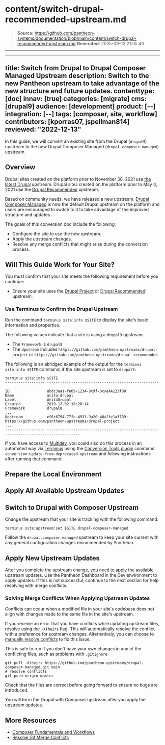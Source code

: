 # content/switch-drupal-recommended-upstream.md

> **Source**: https://github.com/pantheon-systems/documentation/blob/main/content/switch-drupal-recommended-upstream.md
> **Generated**: 2025-09-13 21:05:40

---

---
title: Switch from Drupal to Drupal Composer Managed Upstream
description: Switch to the new Pantheon upstream to take advantage of the new structure and future updates.
contenttype: [doc]
innav: [true]
categories: [migrate]
cms: [drupal9]
audience: [development]
product: [--]
integration: [--]
tags: [composer, site, workflow]
contributors: [kporras07, jspellman814]
reviewed: "2022-12-13"
---

In this guide, we will convert an existing site from the Drupal (`drupal9`) upstream to the new Drupal Composer Managed (`drupal-composer-managed`) upstream.

## Overview

Drupal sites created on the platform prior to November 30, 2021 use [the latest Drupal](https://github.com/pantheon-upstreams/drupal-project) upstream. Drupal sites created on the platform prior to May 4, 2021 use the [Drupal Recommended](https://github.com/pantheon-upstreams/drupal-recommended) upstream.

Based on community needs, we have released a new upstream. [Drupal Composer Managed](https://github.com/pantheon-upstreams/drupal-composer-managed) is now the default Drupal upstream on the platform and users are encouraged to switch to it to take advantage of the improved structure and updates.

The goals of this conversion doc include the following:

* Configure the site to use the new upstream.
* Apply the upstream changes.
* Resolve any merge conflicts that might arise during the conversion process.

## Will This Guide Work for Your Site?

You must confirm that your site meets the following requirement before you continue:

- Ensure your site uses the [Drupal Project](https://github.com/pantheon-upstreams/drupal-project) or [Drupal Recommended](https://github.com/pantheon-upstreams/drupal-recommended) upstream.

### Use Terminus to Confirm the Drupal Upstream

Run the command `terminus site:info $SITE` to display the site's basic information and properties.

 The following values indicate that a site is using a `drupal9` upstream:
  * The `Framework` is `drupal8`
  * The `Upstream` includes `https://github.com/pantheon-upstreams/drupal-project` or `https://github.com/pantheon-upstreams/drupal-recommended`

  The following is an abridged example of the output for the `terminus site:info $SITE` command, if the site upstream is set to `drupal9`:

  ```bash{outputLines:2-18}
  terminus site:info $SITE
  ------------------ -------------------------------------------------------------------------------------
  ID                 abdc3ea1-fe0b-1234-9c9f-3cxeAA123f88
  Name               anita-drupal
  Label              AnitaDrupal
  Created            2019-12-02 18:28:14
  Framework          drupal8
  ...
  Upstream           e96c6794-77fe-4931-9a20-48a2fe1a3789: https://github.com/pantheon-upstreams/drupal-project
  ...
  ------------------ -------------------------------------------------------------------------------------
  ```

<Alert title="Note" type="info">

  If you have access to [Multidev](/guides/multidev), you could also do this process in an automated way via [Terminus](/terminus) using the [Conversion Tools plugin](https://github.com/pantheon-systems/terminus-conversion-tools-plugin) command `conversion:update-from-deprecated-upstream` and following instructions after running that command.
  
</Alert>

## Prepare the Local Environment

<Partial file="drupal/prepare-local-environment-no-clone.md" />

## Apply All Available Upstream Updates

<Partial file="drupal-apply-upstream-updates.md" />

## Switch to Drupal with Composer Upstream

Change the upstream that your site is tracking with the following command:

```bash{promptUser:user}
terminus site:upstream:set $SITE drupal-composer-managed
```

Follow the `drupal-composer-managed` upstream to keep your site current with any general configuration changes recommended by Pantheon.

## Apply New Upstream Updates

After you complete the upstream change, you need to apply the available upstream updates. Use the Pantheon Dashboard in the Dev environment to apply updates. If this is not successful, continue to the next section for help resolving with merge conflicts.

### Solving Merge Conflicts When Applying Upstream Updates

Conflicts can occur when a modified file in your site's codebase does not align with changes made to the same file in the site's upstream.

If you receive an error that you have conflicts while updating upstream files, resolve using the `-Xtheirs` flag. This will automatically resolve the conflict with a preference for upstream changes. Alternatively, you can choose to [manually resolve conflicts](/guides/git/resolve-merge-conflicts#manually-resolve-conflicts) to fix this issue.

This is safe to run if you don't have your own changes in any of the conflicting files, such as problems with `.gitignore`.

```bash{promptUser: user}
git pull -Xtheirs https://github.com/pantheon-upstreams/drupal-composer-managed.git main
# resolve conflicts
git push origin master
```

Check that the files are correct before going forward to ensure no bugs are introduced.

You will be in the Drupal with Composer upstream after you apply the upstream updates.

## More Resources

- [Composer Fundamentals and Workflows](/guides/composer)
- [Resolve Git Merge Conflicts](/guides/git/resolve-merge-conflicts)
